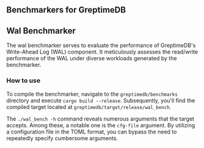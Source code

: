 Benchmarkers for GreptimeDB
--------------------------------

## Wal Benchmarker
The wal benchmarker serves to evaluate the performance of GreptimeDB's Write-Ahead Log (WAL) component. It meticulously assesses the read/write performance of the WAL under diverse workloads generated by the benchmarker. 


### How to use
To compile the benchmarker, navigate to the `greptimedb/benchmarks` directory and execute `cargo build --release`. Subsequently, you'll find the compiled target located at `greptimedb/target/release/wal_bench`.

The `./wal_bench -h` command reveals numerous arguments that the target accepts. Among these, a notable one is the `cfg-file` argument. By utilizing a configuration file in the TOML format, you can bypass the need to repeatedly specify cumbersome arguments.
